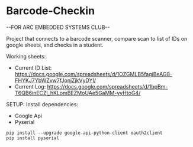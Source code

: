 # Barcode-Checkin

--FOR ARC EMBEDDED SYSTEMS CLUB--

Project that connects to a barcode scanner, compare scan to list of IDs on google sheets, and checks in a student. 

Working sheets: 
- Current ID List: https://docs.google.com/spreadsheets/d/1OZGMLB5fagiBeAG8-FHYKJ7YbWZvw7fJonjZjkVyDYI/
- Current Log: https://docs.google.com/spreadsheets/d/1bpBm-T6QB6inECZl_hKLomBEZMoUAe5GaMM-yyHtoG4/

SETUP:
Install dependencies:
- Google Api
- Pyserial
```
pip install --upgrade google-api-python-client oauth2client
pip install pyserial
```

